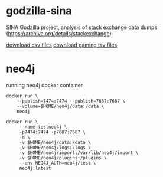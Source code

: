 # godzilla-sina
SINA Godzilla project, analysis of stack exchange data dumps (https://archive.org/details/stackexchange).


[download csv files](data/download_csvs.md)
[download gaming tsv files](data/download_gaming.md)


# neo4j

running neo4j docker container

```
docker run \
    --publish=7474:7474 --publish=7687:7687 \
    --volume=$HOME/neo4j/data:/data \
    neo4j
```

```
docker run \
     --name testneo4j \
     -p7474:7474 -p7687:7687 \
     -d \
     -v $HOME/neo4j/data:/data \
     -v $HOME/neo4j/logs:/logs \
     -v $HOME/neo4j/import:/var/lib/neo4j/import \
     -v $HOME/neo4j/plugins:/plugins \
     --env NEO4J_AUTH=neo4j/test \
     neo4j:latest
```